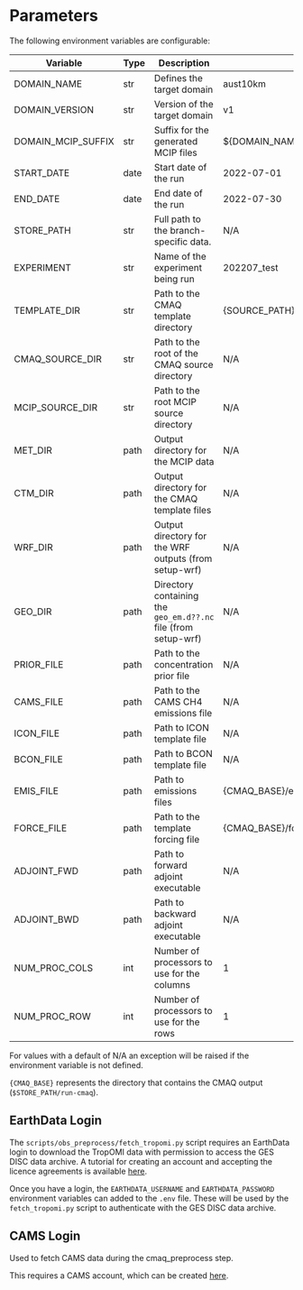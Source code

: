 # Parameters

The following environment variables are configurable:

| Variable           | Type | Description                                                    | Default                                    |
|--------------------|------|----------------------------------------------------------------|--------------------------------------------|
| DOMAIN_NAME        | str  | Defines the target domain                                      | aust10km                                   |
| DOMAIN_VERSION     | str  | Version of the target domain                                   | v1                                         |
| DOMAIN_MCIP_SUFFIX | str  | Suffix for the generated MCIP files                            | ${DOMAIN_NAME}_${DOMAIN_VERSION}           |
| START_DATE         | date | Start date of the run                                          | 2022-07-01                                 |
| END_DATE           | date | End date of the run                                            | 2022-07-30                                 |
| STORE_PATH         | str  | Full path to the branch-specific data.                         | N/A                                        |          
| EXPERIMENT         | str  | Name of the experiment being run                               | 202207_test                                |
| TEMPLATE_DIR       | str  | Path to the CMAQ template directory                            | {SOURCE_PATH}/templates                    |
| CMAQ_SOURCE_DIR    | str  | Path to the root of the CMAQ source directory                  | N/A                                        |
| MCIP_SOURCE_DIR    | str  | Path to the root MCIP source directory                         | N/A                                        |
| MET_DIR            | path | Output directory for the MCIP data                             | N/A                                        |
| CTM_DIR            | path | Output directory for the CMAQ template files                   | N/A                                        |
| WRF_DIR            | path | Output directory for the WRF outputs (from setup-wrf)          | N/A                                        |
| GEO_DIR            | path | Directory containing the `geo_em.d??.nc` file (from setup-wrf) | N/A                                        |
| PRIOR_FILE         | path | Path to the concentration prior file                           | N/A                                        |
| CAMS_FILE          | path | Path to the CAMS CH4 emissions file                            | N/A                                        |
| ICON_FILE          | path | Path to ICON template file                                     | N/A                                        |
| BCON_FILE          | path | Path to BCON template file                                     | N/A                                        |
| EMIS_FILE          | path | Path to emissions files                                        | {CMAQ_BASE}/emissions/emis.<YYYY-MM-DD>.nc |
| FORCE_FILE         | path | Path to the template forcing file                              | {CMAQ_BASE}/force/ADJ_FORCE.<YYYYMMDD>.nc  |
| ADJOINT_FWD        | path | Path to forward adjoint executable                             | N/A                                        |
| ADJOINT_BWD        | path | Path to backward adjoint executable                            | N/A                                        |
| NUM_PROC_COLS      | int  | Number of processors to use for the columns                    | 1                                          |
| NUM_PROC_ROW       | int  | Number of processors to use for the rows                       | 1                                          |


For values with a default of N/A an exception will be raised if
the environment variable is not defined.

`{CMAQ_BASE}` represents the directory that contains the CMAQ output (`$STORE_PATH/run-cmaq`).


## EarthData Login

The `scripts/obs_preprocess/fetch_tropomi.py` script requires an EarthData login to download the TropOMI data
with permission to access the GES DISC data archive.
A tutorial for creating an account and accepting the licence agreements is available
[here](https://disc.gsfc.nasa.gov/earthdata-login).

Once you have a login, 
the `EARTHDATA_USERNAME` and `EARTHDATA_PASSWORD` environment variables can added to the `.env` file.
These will be used by the `fetch_tropomi.py` script to authenticate with the GES DISC data archive.

## CAMS Login
Used to fetch CAMS data during the cmaq_preprocess step.
 
This requires a CAMS account, which can be created [here](https://ads.atmosphere.copernicus.eu/#!/home).
